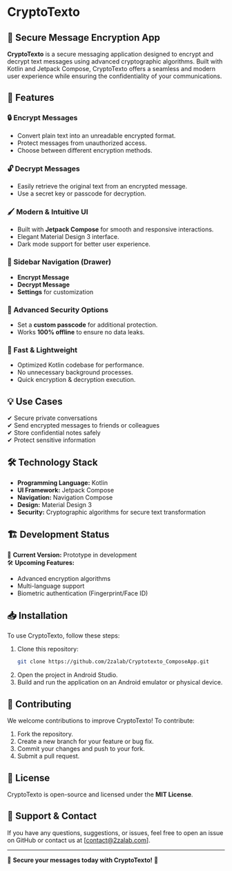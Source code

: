 # CryptoTexto

## 🔐 Secure Message Encryption App

**CryptoTexto** is a secure messaging application designed to encrypt and decrypt text messages using advanced cryptographic algorithms. Built with Kotlin and Jetpack Compose, CryptoTexto offers a seamless and modern user experience while ensuring the confidentiality of your communications.

## 📌 Features

### 🔒 Encrypt Messages
- Convert plain text into an unreadable encrypted format.
- Protect messages from unauthorized access.
- Choose between different encryption methods.

### 🔓 Decrypt Messages
- Easily retrieve the original text from an encrypted message.
- Use a secret key or passcode for decryption.

### 🖌 Modern & Intuitive UI
- Built with **Jetpack Compose** for smooth and responsive interactions.
- Elegant Material Design 3 interface.
- Dark mode support for better user experience.

### 📂 Sidebar Navigation (Drawer)
- **Encrypt Message**
- **Decrypt Message**
- **Settings** for customization

### 🔐 Advanced Security Options
- Set a **custom passcode** for additional protection.
- Works **100% offline** to ensure no data leaks.

### 🚀 Fast & Lightweight
- Optimized Kotlin codebase for performance.
- No unnecessary background processes.
- Quick encryption & decryption execution.

## 💡 Use Cases
✔ Secure private conversations  
✔ Send encrypted messages to friends or colleagues  
✔ Store confidential notes safely  
✔ Protect sensitive information  

## 🛠 Technology Stack
- **Programming Language:** Kotlin
- **UI Framework:** Jetpack Compose
- **Navigation:** Navigation Compose
- **Design:** Material Design 3
- **Security:** Cryptographic algorithms for secure text transformation

## 🏗 Development Status
🚧 **Current Version:** Prototype in development  
🛠 **Upcoming Features:**
- Advanced encryption algorithms
- Multi-language support
- Biometric authentication (Fingerprint/Face ID)

## 📥 Installation
To use CryptoTexto, follow these steps:

1. Clone this repository:
   ```bash
   git clone https://github.com/2zalab/Cryptotexto_ComposeApp.git
   ```
2. Open the project in Android Studio.
3. Build and run the application on an Android emulator or physical device.

## 🤝 Contributing
We welcome contributions to improve CryptoTexto! To contribute:

1. Fork the repository.
2. Create a new branch for your feature or bug fix.
3. Commit your changes and push to your fork.
4. Submit a pull request.

## 📜 License
CryptoTexto is open-source and licensed under the **MIT License**.

## 🌟 Support & Contact
If you have any questions, suggestions, or issues, feel free to open an issue on GitHub or contact us at [contact@2zalab.com].

---

🚀 **Secure your messages today with CryptoTexto!** 🔐
